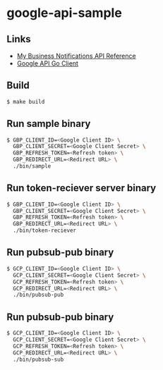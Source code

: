 # google-api-sample

## Links

- [My Business Notifications API Reference](https://developers.google.com/my-business/reference/notifications/rest)
- [Google API Go Client](https://github.com/googleapis/google-api-go-client#google-apis-client-library-for-go)

## Build

```.sh
$ make build
```

## Run sample binary

```.sh
$ GBP_CLIENT_ID=<Google Client ID> \
  GBP_CLIENT_SECRET=<Google Client Secret> \
  GBP_REFRESH_TOKEN=<Refresh token> \
  GBP_REDIRECT_URL=<Redirect URL> \
  ./bin/sample
```

## Run token-reciever server binary

```.sh
$ GBP_CLIENT_ID=<Google Client ID> \
  GBP_CLIENT_SECRET=<Google Client Secret> \
  GBP_REFRESH_TOKEN=<Refresh token> \
  GBP_REDIRECT_URL=<Redirect URL> \
  ./bin/token-reciever
```

## Run pubsub-pub binary

```.sh
$ GCP_CLIENT_ID=<Google Client ID> \
  GCP_CLIENT_SECRET=<Google Client Secret> \
  GCP_REFRESH_TOKEN=<Refresh token> \
  GCP_REDIRECT_URL=<Redirect URL> \
  ./bin/pubsub-pub
```

## Run pubsub-pub binary

```.sh
$ GCP_CLIENT_ID=<Google Client ID> \
  GCP_CLIENT_SECRET=<Google Client Secret> \
  GCP_REFRESH_TOKEN=<Refresh token> \
  GCP_REDIRECT_URL=<Redirect URL> \
  ./bin/pubsub-sub
```
